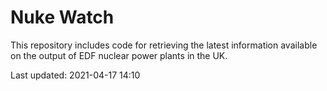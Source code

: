 # Nuke Watch

This repository includes code for retrieving the latest information available on the output of EDF nuclear power plants in the UK.

Last updated: 2021-04-17 14:10